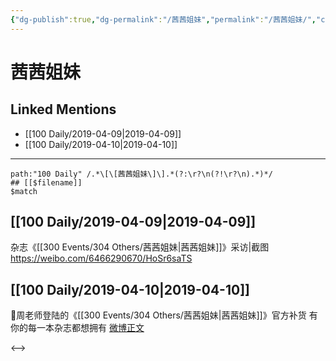 ```yaml
---
{"dg-publish":true,"dg-permalink":"/茜茜姐妹","permalink":"/茜茜姐妹/","created":"2023-03-11T21:19:16.786+08:00","updated":"2023-04-10T17:16:28.590+08:00"}
---
```


# 茜茜姐妹

## Linked Mentions
- [[100 Daily/2019-04-09\|2019-04-09]]
- [[100 Daily/2019-04-10\|2019-04-10]]


---

```expander
path:"100 Daily" /.*\[\[茜茜姐妹\]\].*(?:\r?\n(?!\r?\n).*)*/
## [[$filename]]
$match
```
## [[100 Daily/2019-04-09\|2019-04-09]]
杂志《[[300 Events/304 Others/茜茜姐妹\|茜茜姐妹]]》采访|截图
https://weibo.com/6466290670/HoSr6saTS
## [[100 Daily/2019-04-10\|2019-04-10]]
🌿周老师登陆的《[[300 Events/304 Others/茜茜姐妹\|茜茜姐妹]]》官方补货
有你的每一本杂志都想拥有
[微博正文](https://m.weibo.cn/6466290670/4359559591748004)

<-->
